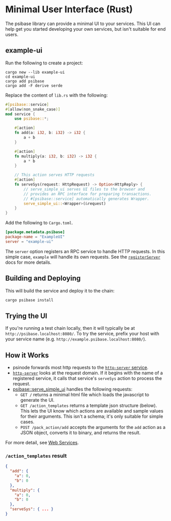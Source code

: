 # Minimal User Interface (Rust)

The psibase library can provide a minimal UI to your services. This UI can help get you started developing your own services, but isn't suitable for end users.

## example-ui

Run the following to create a project:

```
cargo new --lib example-ui
cd example-ui
cargo add psibase
cargo add -F derive serde
```

Replace the content of `lib.rs` with the following:

```rust
#[psibase::service]
#[allow(non_snake_case)]
mod service {
    use psibase::*;

    #[action]
    fn add(a: i32, b: i32) -> i32 {
        a + b
    }

    #[action]
    fn multiply(a: i32, b: i32) -> i32 {
        a * b
    }

    // This action serves HTTP requests
    #[action]
    fn serveSys(request: HttpRequest) -> Option<HttpReply> {
        // serve_simple_ui serves UI files to the browser and
        // provides an RPC interface for preparing transactions.
        // #[psibase::service] automatically generates Wrapper.
        serve_simple_ui::<Wrapper>(&request)
    }
}
```

Add the following to `Cargo.toml`.
```toml
[package.metadata.psibase]
package-name = "ExampleUI"
server = "example-ui"
```

The `server` option registers an RPC service to handle HTTP requests. In this simple case, `example` will handle its own requests. See the [`registerServer`](../../../default-apps/http-server.md#systemservicehttpserverregisterserver) docs for more details.

## Building and Deploying

This will build the service and deploy it to the chain:

```sh
cargo psibase install
```

## Trying the UI

If you're running a test chain locally, then it will typically be at `http://psibase.localhost:8080/`. To try the service, prefix your host with your service name (e.g. `http://example.psibase.localhost:8080/`).

## How it Works

- psinode forwards most http requests to the [`http-server` service](../../../default-apps/http-server.md).
- [`http-server`](../../../default-apps/http-server.md) looks at the request domain. If it begins with the name of a registered service, it calls that service's `serveSys` action to process the request.
- [psibase::serve_simple_ui](https://docs.rs/psibase/latest/psibase/fn.serve_simple_ui.html) handles the following requests:
  - `GET /` returns a minimal html file which loads the javascript to generate the UI.
  - `GET /action_templates` returns a template json structure (below). This lets the UI know which actions are available and sample values for their arguments. This isn't a schema; it's only suitable for simple cases.
  - `POST /pack_action/add` accepts the arguments for the `add` action as a JSON object, converts it to binary, and returns the result.

For more detail, see [Web Services](reference/web-services.html).

### `/action_templates` result

```json
{
  "add": {
    "a": 0,
    "b": 0
  },
  "multiply": {
    "a": 0,
    "b": 0
  },
  "serveSys": { ... }
}
```

